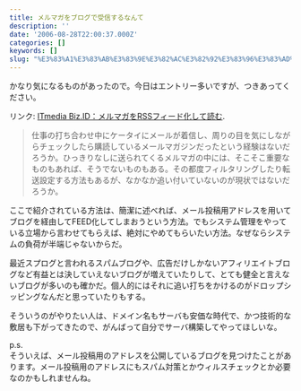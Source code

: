 ```yaml
---
title: メルマガをブログで受信するなんて
description: ''
date: '2006-08-28T22:00:37.000Z'
categories: []
keywords: []
slug: "%E3%83%A1%E3%83%AB%E3%83%9E%E3%82%AC%E3%82%92%E3%83%96%E3%83%AD%E3%82%B0%E3%81%A7%E5%8F%97%E4%BF%A1%E3%81%99%E3%82%8B%E3%81%AA%E3%82%93%E3%81%A6"
---
```

かなり気になるものがあったので。今日はエントリー多いですが、つきあってください。

リンク: [ITmedia Biz.ID：メルマガをRSSフィード化して読む](http://www.itmedia.co.jp/bizid/articles/0608/28/news038.html "ITmedia Biz.ID：メルマガをRSSフィード化して読む").

> 仕事の打ち合わせ中にケータイにメールが着信し、周りの目を気にしながらチェックしたら購読しているメールマガジンだったという経験はないだろうか。ひっきりなしに送られてくるメルマガの中には、そこそこ重要なものもあれば、そうでないものもある。その都度フィルタリングしたり転送設定する方法もあるが、なかなか追い付いていないのが現状ではないだろうか。

ここで紹介されている方法は、簡潔に述べれば、メール投稿用アドレスを用いてブログを経由してFEED化してしまおうという方法。でもシステム管理をやっている立場から言わせてもらえば、絶対にやめてもらいたい方法。なぜならシステムの負荷が半端じゃないからだ。

最近スプログと言われるスパムブログや、広告だけしかないアフィリエイトブログなど有益とは決していえないブログが増えていたりして、とても健全と言えないブログが多いのも確かだ。個人的にはそれに追い打ちをかけるのがドロップシッピングなんだと思っていたりもする。

そういうのがやりたい人は、ドメイン名もサーバも安価な時代で、かつ技術的な敷居も下がってきたので、がんばって自分でサーバ構築してやってほしいな。

p.s.  
そういえば、メール投稿用のアドレスを公開しているブログを見つけたことがあります。メール投稿用のアドレスにもスパム対策とかウィルスチェックとか必要なのかもしれませんね。